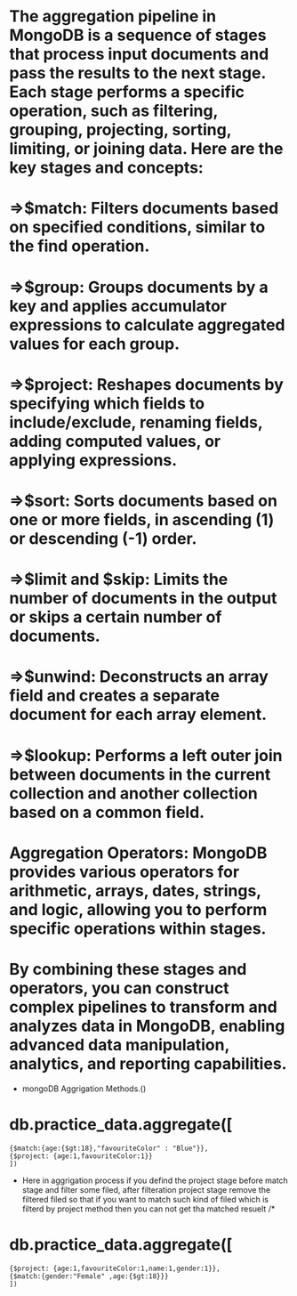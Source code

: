 # The aggregation pipeline in MongoDB is a sequence of stages that process input documents and pass the results to the next stage. Each stage performs a specific operation, such as filtering, grouping, projecting, sorting, limiting, or joining data. Here are the key stages and concepts:

# =>$match: Filters documents based on specified conditions, similar to the find operation.

# =>$group: Groups documents by a key and applies accumulator expressions to calculate aggregated values for each group.

# =>$project: Reshapes documents by specifying which fields to include/exclude, renaming fields, adding computed values, or applying expressions.

# =>$sort: Sorts documents based on one or more fields, in ascending (1) or descending (-1) order.

# =>$limit and $skip: Limits the number of documents in the output or skips a certain number of documents.

# =>$unwind: Deconstructs an array field and creates a separate document for each array element.

# =>$lookup: Performs a left outer join between documents in the current collection and another collection based on a common field.

# Aggregation Operators: MongoDB provides various operators for arithmetic, arrays, dates, strings, and logic, allowing you to perform specific operations within stages.

# By combining these stages and operators, you can construct complex pipelines to transform and analyzes data in MongoDB, enabling advanced data manipulation, analytics, and reporting capabilities.

- mongoDB Aggrigation Methods.()

# db.practice_data.aggregate([

    {$match:{age:{$gt:18},"favouriteColor" : "Blue"}},
    {$project: {age:1,favouriteColor:1}}
    ])

- Here in aggrigation process if you defind the project stage before match stage
  and filter some filed, after filteration project stage remove the filtered
  filed so that if you want to match such kind of filed which is filterd by
  project method then you can not get tha matched resuelt /\*

# db.practice_data.aggregate([

    {$project: {age:1,favouriteColor:1,name:1,gender:1}},
    {$match:{gender:"Female" ,age:{$gt:18}}}
    ])
